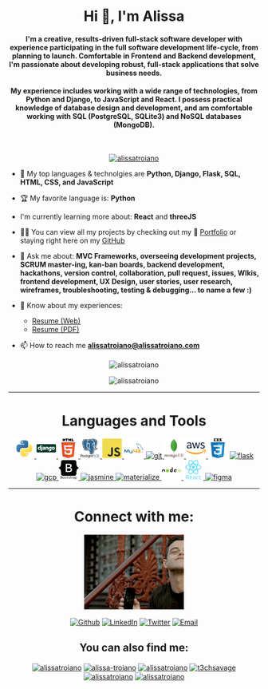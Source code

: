 <h1 align="center">Hi 👋, I'm Alissa</h1>
<h4 align="center">
	I'm a creative, results-driven full-stack software developer with experience participating in the full software development life-cycle, from planning to launch. Comfortable in Frontend and Backend development, I'm passionate about developing robust, full-stack applications that solve business needs.
</h4>
<h4 align="center">	
My experience includes working with a wide range of technologies, from Python and Django, to JavaScript and React. I possess practical knowledge of database design and development, and am comfortable working with SQL (PostgreSQL, SQLite3) and NoSQL databases (MongoDB). 
</h4>
<br>
<p align="center"> <a href="https://github.com/ryo-ma/github-profile-trophy">
<img src="https://github-profile-trophy.vercel.app/?username=alissatroiano" alt="alissatroiano" /></a> </p>

- 🔧 My top languages & technolgies are **Python, Django, Flask, SQL, HTML, CSS, and JavaScript**

- 🏆 My favorite language is: **Python**

- I'm currently learning more about: **React** and **threeJS**
    
- 👩‍💻 You can view all my projects by checking out my 💼 [Portfolio](https://alissatroiano.github.io/portfolio/) or staying right here on my [GitHub](https://github.com/alissatroiano)

- 💬 Ask me about: **MVC Frameworks, overseeing development projects, SCRUM master-ing, kan-ban boards, backend development, hackathons, version control, collaboration, pull request, issues, WIkis, frontend development, UX Design, user stories, user research, wireframes, troubleshooting, testing & debugging... to name a few :)**

- 📄 Know about my experiences:
  - [Resume (Web)](https://docs.google.com/document/d/17FFZJQnu9peYzHdRzYZV2kGqM1ANNmwXBGjEqE864Ro/edit?usp=sharing)
  - [Resume (PDF)](assets/images/Resume.pdf)

- 📫 How to reach me **alissatroiano@alissatroiano.com**

<p align="center">
<img align="center" src="https://github-readme-stats.vercel.app/api/top-langs?username=alissatroiano&show_icons=true&locale=en&layout=compact" alt="alissatroiano" /></p>
<p align="center">
<img align="center" src="https://github-readme-streak-stats.herokuapp.com/?user=alissatroiano&" alt="alissatroiano" />
</p>

***

<h1 align="center"> Languages and Tools</h1>

<p align="center">
 <a href="https://www.python.org" target="_blank" rel="noreferrer"> <img src="https://raw.githubusercontent.com/devicons/devicon/master/icons/python/python-original.svg" alt="python" width="40" height="40"/> </a> 
 <a href="https://www.djangoproject.com/" target="_blank" rel="noreferrer"> <img src="https://raw.githubusercontent.com/devicons/devicon/master/icons/django/django-original.svg" alt="django" width="40" height="40"/> </a>
 <a href="https://www.w3.org/html/" target="_blank" rel="noreferrer"> <img src="https://raw.githubusercontent.com/devicons/devicon/master/icons/html5/html5-original-wordmark.svg" alt="html5" width="40" height="40"/> </a> 
   <a href="https://www.postgresql.org" target="_blank" rel="noreferrer"> <img src="https://raw.githubusercontent.com/devicons/devicon/master/icons/postgresql/postgresql-original-wordmark.svg" alt="postgresql" width="40" height="40"/> </a>
  <a href="https://developer.mozilla.org/en-US/docs/Web/JavaScript" target="_blank" rel="noreferrer"> <img src="https://raw.githubusercontent.com/devicons/devicon/master/icons/javascript/javascript-original.svg" alt="javascript" width="40" height="40"/> </a> 
  <a href="https://www.mysql.com/" target="_blank" rel="noreferrer"> <img src="https://raw.githubusercontent.com/devicons/devicon/master/icons/mysql/mysql-original-wordmark.svg" alt="mysql" width="40" height="40"/> </a> 
<a href="https://git-scm.com/" target="_blank" rel="noreferrer"> <img src="https://www.vectorlogo.zone/logos/git-scm/git-scm-icon.svg" alt="git" width="40" height="40"/> </a>
<a href="https://www.mongodb.com/" target="_blank" rel="noreferrer"> <img src="https://raw.githubusercontent.com/devicons/devicon/master/icons/mongodb/mongodb-original-wordmark.svg" alt="mongodb" width="40" height="40"/> </a>
 <a href="https://aws.amazon.com" target="_blank" rel="noreferrer"> <img src="https://raw.githubusercontent.com/devicons/devicon/master/icons/amazonwebservices/amazonwebservices-original-wordmark.svg" alt="aws" width="40" height="40"/> </a><img src="https://raw.githubusercontent.com/devicons/devicon/master/icons/css3/css3-original-wordmark.svg" alt="css3" width="40" height="40"/> </a>
 <a href="https://flask.palletsprojects.com/" target="_blank" rel="noreferrer"> <img src="https://www.vectorlogo.zone/logos/pocoo_flask/pocoo_flask-icon.svg" alt="flask" width="40" height="40"/> </a> <a href="https://cloud.google.com" target="_blank" rel="noreferrer"> <img src="https://www.vectorlogo.zone/logos/google_cloud/google_cloud-icon.svg" alt="gcp" width="40" height="40"/> </a>
  <a href="https://getbootstrap.com" target="_blank" rel="noreferrer"> <img src="https://raw.githubusercontent.com/devicons/devicon/master/icons/bootstrap/bootstrap-plain-wordmark.svg" alt="bootstrap" width="40" height="40"/> </a> <a href="https://www.w3schools.com/css/" target="_blank" rel="noreferrer"> 
 <a href="https://jasmine.github.io/" target="_blank" rel="noreferrer"> <img src="https://www.vectorlogo.zone/logos/jasmine/jasmine-icon.svg" alt="jasmine" width="40" height="40"/> </a> 
<a href="https://materializecss.com/" target="_blank" rel="noreferrer"> <img src="https://raw.githubusercontent.com/prplx/svg-logos/5585531d45d294869c4eaab4d7cf2e9c167710a9/svg/materialize.svg" alt="materialize" width="40" height="40"/> </a> <a href="https://nodejs.org" target="_blank" rel="noreferrer"> <img src="https://raw.githubusercontent.com/devicons/devicon/master/icons/nodejs/nodejs-original-wordmark.svg" alt="nodejs" width="40" height="40"/> </a>
<a href="https://reactjs.org/" target="_blank" rel="noreferrer"> <img src="https://raw.githubusercontent.com/devicons/devicon/master/icons/react/react-original-wordmark.svg" alt="react" width="40" height="40"/> </a>
 <a href="https://www.figma.com/" target="_blank" rel="noreferrer"> <img src="https://www.vectorlogo.zone/logos/figma/figma-icon.svg" alt="figma" width="40" height="40"/> </a>
 </p>

 *** 

<h1 align="center">Connect with me:</h1>

<div align="center">

![Mr.Robot](assets/images/mrrobot.gif)

</div>

<div align="center">

[![Github](https://img.shields.io/badge/-Github-181717?style=for-the-badge&logo=Github&logoColor=white)](https://github.com/alissatroiano)
[![LinkedIn](https://img.shields.io/badge/-LinkedIn-0077B5?style=for-the-badge&logo=LinkedIn&logoColor=white)](https://www.linkedin.com/in/alissatroiano/)
[![Twitter](https://img.shields.io/badge/-Twitter-1DA1F2?style=for-the-badge&logo=Twitter&logoColor=white)](https://twitter.com/alissamtroiano)
[![Email](https://img.shields.io/badge/-Email-3e91a3?style=for-the-badge&logo=Minutemailer&logoColor=white)](mailto:alissatroiano@alissatroiano.com)
</div>
<h2 align="center">You can also find me:</h2>
<div align="center">
<a href="https://codepen.io/alissatroiano" target="blank"><img align="center" src="https://raw.githubusercontent.com/rahuldkjain/github-profile-readme-generator/master/src/images/icons/Social/codepen.svg" alt="alissatroiano" height="30" width="40" /></a>
<a href="https://stackoverflow.com/users/alissa-troiano" target="blank"><img align="center" src="https://raw.githubusercontent.com/rahuldkjain/github-profile-readme-generator/master/src/images/icons/Social/stack-overflow.svg" alt="alissa-troiano" height="30" width="40" /></a>
<a href="https://kaggle.com/alissatroiano" target="blank"><img align="center" src="https://raw.githubusercontent.com/rahuldkjain/github-profile-readme-generator/master/src/images/icons/Social/kaggle.svg" alt="alissatroiano" height="30" width="40" /></a>
<a href="https://instagram.com/t3chsavage" target="blank"><img align="center" src="https://raw.githubusercontent.com/rahuldkjain/github-profile-readme-generator/master/src/images/icons/Social/instagram.svg" alt="t3chsavage" height="30" width="40" /></a>
<a href="https://www.hackerrank.com/alissatroiano" target="blank"><img align="center" src="https://raw.githubusercontent.com/rahuldkjain/github-profile-readme-generator/master/src/images/icons/Social/hackerrank.svg" alt="alissatroiano" height="30" width="40" /></a>
<a href="https://www.leetcode.com/alissatroiano" target="blank"><img align="center" src="https://raw.githubusercontent.com/rahuldkjain/github-profile-readme-generator/master/src/images/icons/Social/leet-code.svg" alt="alissatroiano" height="30" width="40" /></a>
</div>
